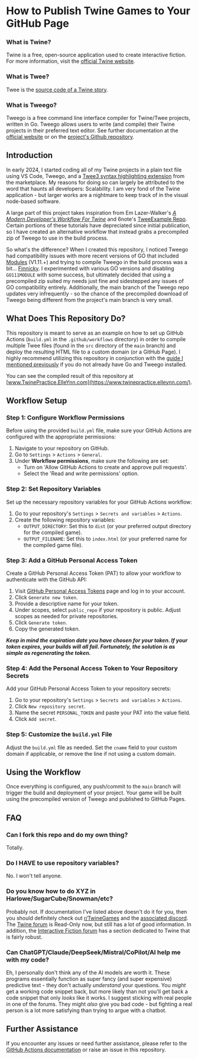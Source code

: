 # How to Publish Twine Games to Your GitHub Page

### What is **Twine**?

Twine is a free, open-source application used to create interactive fiction. For more information, visit the [official Twine website](https://twinery.org/).

### What is **Twee**?

Twee is the [source code of a Twine story](https://twinery.org/cookbook/terms/terms_twee.html).

### What is **Tweego**?

Tweego is a free command line interface compiler for Twine/Twee projects, written in Go. Tweego allows users to write (and compile) their Twine projects in their preferred text editor. See further documentation at the [official website](https://www.motoslave.net/tweego/) or on the [project's Github repository](https://github.com/tmedwards/tweego).

## Introduction

In early 2024, I started coding all of my Twine projects in a plain text file using VS Code, Tweego, and a [Twee3 syntax highlighting extension](https://marketplace.visualstudio.com/items?itemName=cyrusfirheir.twee3-language-tools) from the marketplace. My reasons for doing so can largely be attributed to the word that haunts all developers: Scalability. I am very fond of the Twine application - but larger works are a nightmare to keep track of in the visual node-based software.

A large part of this project takes inspiration from Em Lazer-Walker's _[A Modern Developer's Workflow For Twine](https://dev.to/lazerwalker/a-modern-developer-s-workflow-for-twine-4imp)_ and 6note's [TweeExample Repo](https://github.com/6notes/tweeExample). Certain portions of these tutorials have depreciated since initial publication, so I have created an alternative workflow that instead grabs a precompiled zip of Tweego to use in the build process. 

So what's the difference? When I created this repository, I noticed Tweego had compatibility issues with more recent versions of GO that included [Modules](https://go.dev/blog/using-go-modules) (V1.11.+) and trying to compile Tweego in the build process was a bit... [Finnicky](https://github.com/6notes/tweeExample/pull/1). I experimented with various GO versions and disabling `GO111MODULE` with some success, but ultimately decided that using a precompiled zip suited my needs just fine and sidestepped any issues of GO compatibility entirely. Additionally, the main branch of the Tweego repo updates very infrequently - so the chance of the precompiled download of Tweego being different from the project's main branch is very small.

## What Does This Repository Do?

This repository is meant to serve as an example on how to set up GitHub Actions (`build.yml` in the `.github/workflows` directory) in order to compile multiple Twee files (found in the `src` directory of the `main` branch) and deploy the resulting HTML file to a custom domain (or a GitHub Page). I highly recommend utilizing this repository in conjunction with the [guide I mentioned previously](https://dev.to/lazerwalker/a-modern-developer-s-workflow-for-twine-4imp) if you do not already have Go and Tweego installed.

You can see the compiled result of this repository at [www.TwinePractice.ElleYnn.com](https://www.twinepractice.elleynn.com/).

## Workflow Setup

### Step 1: Configure Workflow Permissions

Before using the provided `build.yml` file, make sure your GitHub Actions are configured with the appropriate permissions:

1. Navigate to your repository on GitHub.
2. Go to `Settings` > `Actions` > `General`.
3. Under **Workflow permissions**, make sure the following are set:
   - Turn on 'Allow GitHub Actions to create and approve pull requests'.
   - Select the 'Read and write permissions' option.

### Step 2: Set Repository Variables

Set up the necessary repository variables for your GitHub Actions workflow:

1. Go to your repository's `Settings` > `Secrets and variables` > `Actions`.
2. Create the following repository variables:
   - `OUTPUT_DIRECTORY`: Set this to `dist` (or your preferred output directory for the compiled game).
   - `OUTPUT_FILENAME`: Set this to `index.html` (or your preferred name for the compiled game file).

### Step 3: Add a GitHub Personal Access Token

Create a GitHub Personal Access Token (PAT) to allow your workflow to authenticate with the GitHub API:

1. Visit [GitHub Personal Access Tokens](https://github.com/settings/tokens) page and log in to your account.
2. Click `Generate new token`.
3. Provide a descriptive name for your token.
4. Under scopes, select `public_repo` if your repository is public. Adjust scopes as needed for private repositories.
5. Click `Generate token`.
6. Copy the generated token.
   
***Keep in mind the expiration date you have chosen for your token. If your token expires, your builds will all fail. Fortunately, the solution is as simple as regenerating the token.***

### Step 4: Add the Personal Access Token to Your Repository Secrets

Add your GitHub Personal Access Token to your repository secrets:

1. Go to your repository's `Settings` > `Secrets and variables` > `Actions`.
2. Click `New repository secret`.
3. Name the secret `PERSONAL_TOKEN` and paste your PAT into the value field.
4. Click `Add secret`.

### Step 5: Customize the `build.yml` File

Adjust the `build.yml` file as needed. Set the `cname` field to your custom domain if applicable, or remove the line if not using a custom domain.

## Using the Workflow

Once everything is configured, any push/commit to the `main` branch will trigger the build and deployment of your project. Your game will be built using the precompiled version of Tweego and published to GitHub Pages.

## FAQ

### Can I fork this repo and do my own thing?

Totally.

### Do I HAVE to use repository variables?

No. I won't tell anyone.

### Do you know how to do XYZ in Harlowe/SugarCube/Snowman/etc?

Probably not. If documentation I've listed above doesn't do it for you, then you should definitely check out [r/TwineGames](https://www.reddit.com/r/twinegames/) and the [associated discord](https://discord.com/invite/n5dJvPp). The [Twine forum](https://twinery.org/forum/) is Read-Only now, but still has a lot of good information. In addition, the [Interactive Fiction forum](https://intfiction.org/c/authoring/twine) has a section dedicated to Twine that is fairly robust.

### Can ChatGPT/Claude/DeepSeek/Mistral/CoPilot/AI help me with my code?

Eh, I personally don't think any of the AI models are worth it. These programs essentially function as super fancy (and super expensive) predictive text - they don't actually _understand_ your questions. You _might_ get a working code snippet back, but more likely than not you'll get back a code snippet that only _looks_ like it works. I suggest sticking with real people in one of the forums. They might _also_ give you bad code - but fighting a real person is a lot more satisfying than trying to argue with a chatbot.

## Further Assistance

If you encounter any issues or need further assistance, please refer to the [GitHub Actions documentation](https://docs.github.com/en/actions) or raise an issue in this repository.

